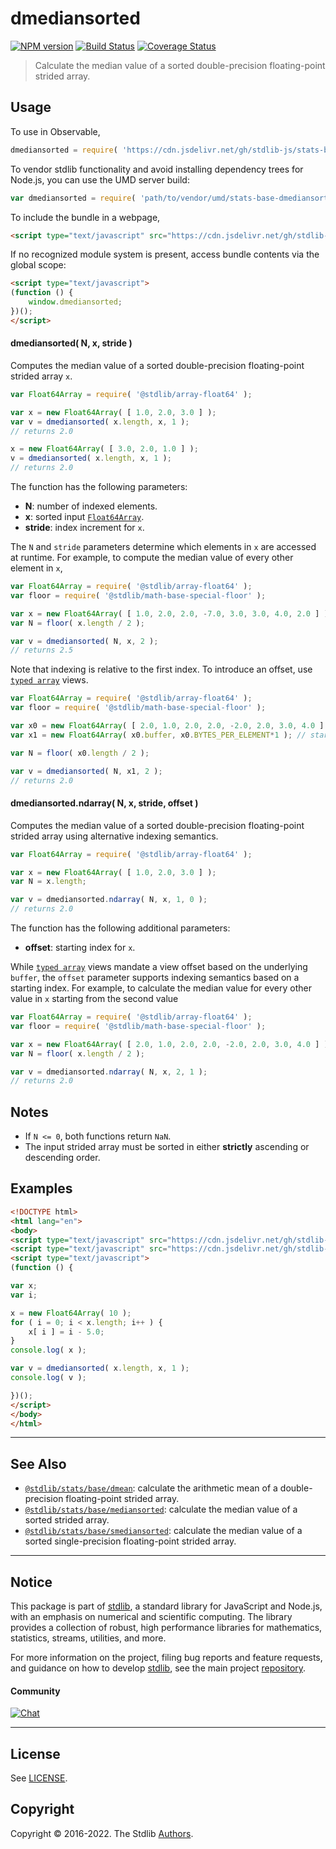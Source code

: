 <!--

@license Apache-2.0

Copyright (c) 2020 The Stdlib Authors.

Licensed under the Apache License, Version 2.0 (the "License");
you may not use this file except in compliance with the License.
You may obtain a copy of the License at

   http://www.apache.org/licenses/LICENSE-2.0

Unless required by applicable law or agreed to in writing, software
distributed under the License is distributed on an "AS IS" BASIS,
WITHOUT WARRANTIES OR CONDITIONS OF ANY KIND, either express or implied.
See the License for the specific language governing permissions and
limitations under the License.

-->

# dmediansorted

[![NPM version][npm-image]][npm-url] [![Build Status][test-image]][test-url] [![Coverage Status][coverage-image]][coverage-url] <!-- [![dependencies][dependencies-image]][dependencies-url] -->

> Calculate the median value of a sorted double-precision floating-point strided array.

<section class="intro">

</section>

<!-- /.intro -->



<section class="usage">

## Usage

To use in Observable,

```javascript
dmediansorted = require( 'https://cdn.jsdelivr.net/gh/stdlib-js/stats-base-dmediansorted@umd/browser.js' )
```

To vendor stdlib functionality and avoid installing dependency trees for Node.js, you can use the UMD server build:

```javascript
var dmediansorted = require( 'path/to/vendor/umd/stats-base-dmediansorted/index.js' )
```

To include the bundle in a webpage,

```html
<script type="text/javascript" src="https://cdn.jsdelivr.net/gh/stdlib-js/stats-base-dmediansorted@umd/browser.js"></script>
```

If no recognized module system is present, access bundle contents via the global scope:

```html
<script type="text/javascript">
(function () {
    window.dmediansorted;
})();
</script>
```

#### dmediansorted( N, x, stride )

Computes the median value of a sorted double-precision floating-point strided array `x`.

```javascript
var Float64Array = require( '@stdlib/array-float64' );

var x = new Float64Array( [ 1.0, 2.0, 3.0 ] );
var v = dmediansorted( x.length, x, 1 );
// returns 2.0

x = new Float64Array( [ 3.0, 2.0, 1.0 ] );
v = dmediansorted( x.length, x, 1 );
// returns 2.0
```

The function has the following parameters:

-   **N**: number of indexed elements.
-   **x**: sorted input [`Float64Array`][@stdlib/array/float64].
-   **stride**: index increment for `x`.

The `N` and `stride` parameters determine which elements in `x` are accessed at runtime. For example, to compute the median value of every other element in `x`,

```javascript
var Float64Array = require( '@stdlib/array-float64' );
var floor = require( '@stdlib/math-base-special-floor' );

var x = new Float64Array( [ 1.0, 2.0, 2.0, -7.0, 3.0, 3.0, 4.0, 2.0 ] );
var N = floor( x.length / 2 );

var v = dmediansorted( N, x, 2 );
// returns 2.5
```

Note that indexing is relative to the first index. To introduce an offset, use [`typed array`][mdn-typed-array] views.

<!-- eslint-disable stdlib/capitalized-comments -->

```javascript
var Float64Array = require( '@stdlib/array-float64' );
var floor = require( '@stdlib/math-base-special-floor' );

var x0 = new Float64Array( [ 2.0, 1.0, 2.0, 2.0, -2.0, 2.0, 3.0, 4.0 ] );
var x1 = new Float64Array( x0.buffer, x0.BYTES_PER_ELEMENT*1 ); // start at 2nd element

var N = floor( x0.length / 2 );

var v = dmediansorted( N, x1, 2 );
// returns 2.0
```

#### dmediansorted.ndarray( N, x, stride, offset )

Computes the median value of a sorted double-precision floating-point strided array using alternative indexing semantics.

```javascript
var Float64Array = require( '@stdlib/array-float64' );

var x = new Float64Array( [ 1.0, 2.0, 3.0 ] );
var N = x.length;

var v = dmediansorted.ndarray( N, x, 1, 0 );
// returns 2.0
```

The function has the following additional parameters:

-   **offset**: starting index for `x`.

While [`typed array`][mdn-typed-array] views mandate a view offset based on the underlying `buffer`, the `offset` parameter supports indexing semantics based on a starting index. For example, to calculate the median value for every other value in `x` starting from the second value

```javascript
var Float64Array = require( '@stdlib/array-float64' );
var floor = require( '@stdlib/math-base-special-floor' );

var x = new Float64Array( [ 2.0, 1.0, 2.0, 2.0, -2.0, 2.0, 3.0, 4.0 ] );
var N = floor( x.length / 2 );

var v = dmediansorted.ndarray( N, x, 2, 1 );
// returns 2.0
```

</section>

<!-- /.usage -->

<section class="notes">

## Notes

-   If `N <= 0`, both functions return `NaN`.
-   The input strided array must be sorted in either **strictly** ascending or descending order.

</section>

<!-- /.notes -->

<section class="examples">

## Examples

<!-- eslint no-undef: "error" -->

```html
<!DOCTYPE html>
<html lang="en">
<body>
<script type="text/javascript" src="https://cdn.jsdelivr.net/gh/stdlib-js/array-float64@umd/browser.js"></script>
<script type="text/javascript" src="https://cdn.jsdelivr.net/gh/stdlib-js/stats-base-dmediansorted@umd/browser.js"></script>
<script type="text/javascript">
(function () {

var x;
var i;

x = new Float64Array( 10 );
for ( i = 0; i < x.length; i++ ) {
    x[ i ] = i - 5.0;
}
console.log( x );

var v = dmediansorted( x.length, x, 1 );
console.log( v );

})();
</script>
</body>
</html>
```

</section>

<!-- /.examples -->

<!-- Section for related `stdlib` packages. Do not manually edit this section, as it is automatically populated. -->

<section class="related">

* * *

## See Also

-   <span class="package-name">[`@stdlib/stats/base/dmean`][@stdlib/stats/base/dmean]</span><span class="delimiter">: </span><span class="description">calculate the arithmetic mean of a double-precision floating-point strided array.</span>
-   <span class="package-name">[`@stdlib/stats/base/mediansorted`][@stdlib/stats/base/mediansorted]</span><span class="delimiter">: </span><span class="description">calculate the median value of a sorted strided array.</span>
-   <span class="package-name">[`@stdlib/stats/base/smediansorted`][@stdlib/stats/base/smediansorted]</span><span class="delimiter">: </span><span class="description">calculate the median value of a sorted single-precision floating-point strided array.</span>

</section>

<!-- /.related -->

<!-- Section for all links. Make sure to keep an empty line after the `section` element and another before the `/section` close. -->


<section class="main-repo" >

* * *

## Notice

This package is part of [stdlib][stdlib], a standard library for JavaScript and Node.js, with an emphasis on numerical and scientific computing. The library provides a collection of robust, high performance libraries for mathematics, statistics, streams, utilities, and more.

For more information on the project, filing bug reports and feature requests, and guidance on how to develop [stdlib][stdlib], see the main project [repository][stdlib].

#### Community

[![Chat][chat-image]][chat-url]

---

## License

See [LICENSE][stdlib-license].


## Copyright

Copyright &copy; 2016-2022. The Stdlib [Authors][stdlib-authors].

</section>

<!-- /.stdlib -->

<!-- Section for all links. Make sure to keep an empty line after the `section` element and another before the `/section` close. -->

<section class="links">

[npm-image]: http://img.shields.io/npm/v/@stdlib/stats-base-dmediansorted.svg
[npm-url]: https://npmjs.org/package/@stdlib/stats-base-dmediansorted

[test-image]: https://github.com/stdlib-js/stats-base-dmediansorted/actions/workflows/test.yml/badge.svg?branch=v0.0.9
[test-url]: https://github.com/stdlib-js/stats-base-dmediansorted/actions/workflows/test.yml?query=branch:v0.0.9

[coverage-image]: https://img.shields.io/codecov/c/github/stdlib-js/stats-base-dmediansorted/main.svg
[coverage-url]: https://codecov.io/github/stdlib-js/stats-base-dmediansorted?branch=main

<!--

[dependencies-image]: https://img.shields.io/david/stdlib-js/stats-base-dmediansorted.svg
[dependencies-url]: https://david-dm.org/stdlib-js/stats-base-dmediansorted/main

-->

[chat-image]: https://img.shields.io/gitter/room/stdlib-js/stdlib.svg
[chat-url]: https://gitter.im/stdlib-js/stdlib/

[stdlib]: https://github.com/stdlib-js/stdlib

[stdlib-authors]: https://github.com/stdlib-js/stdlib/graphs/contributors

[umd]: https://github.com/umdjs/umd
[es-module]: https://developer.mozilla.org/en-US/docs/Web/JavaScript/Guide/Modules

[deno-url]: https://github.com/stdlib-js/stats-base-dmediansorted/tree/deno
[umd-url]: https://github.com/stdlib-js/stats-base-dmediansorted/tree/umd
[esm-url]: https://github.com/stdlib-js/stats-base-dmediansorted/tree/esm
[branches-url]: https://github.com/stdlib-js/stats-base-dmediansorted/blob/main/branches.md

[stdlib-license]: https://raw.githubusercontent.com/stdlib-js/stats-base-dmediansorted/main/LICENSE

[@stdlib/array/float64]: https://github.com/stdlib-js/array-float64/tree/umd

[mdn-typed-array]: https://developer.mozilla.org/en-US/docs/Web/JavaScript/Reference/Global_Objects/TypedArray

<!-- <related-links> -->

[@stdlib/stats/base/dmean]: https://github.com/stdlib-js/stats-base-dmean/tree/umd

[@stdlib/stats/base/mediansorted]: https://github.com/stdlib-js/stats-base-mediansorted/tree/umd

[@stdlib/stats/base/smediansorted]: https://github.com/stdlib-js/stats-base-smediansorted/tree/umd

<!-- </related-links> -->

</section>

<!-- /.links -->
